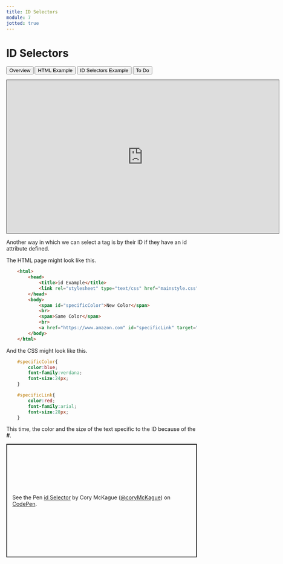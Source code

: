 ```yaml
---
title: ID Selectors
module: 7
jotted: true
---
```


# ID Selectors

<div class="tab">
    <button class="tablinks active" onclick="openTab(event, 'Overview')">Overview</button>
    <button class="tablinks" onclick="openTab(event, 'HTML')">HTML Example</button>
    <button class="tablinks" onclick="openTab(event, 'CSS')">ID Selectors Example</button>
    <button class="tablinks" onclick="openTab(event, 'ToDo')">To Do</button>
</div>

<!-- Tab content -->
<div id="Overview" class="tabcontent" style="display:block">

<p><iframe src="https://umontana.hosted.panopto.com/Panopto/Pages/Embed.aspx?id=c8236724-b7b9-4bce-8f0b-b11a01257edb&autoplay=false&offerviewer=true&showtitle=false&showbrand=false&captions=false&interactivity=all" height="405" width="720" style="border: 1px solid #464646;" allowfullscreen allow="autoplay" aria-label="Panopto Embedded Video Player"></iframe></p>

<p>Another way in which we can select a tag is by their ID if they have an id attribute defined. </p>

</div>

<div id="HTML" class="tabcontent">

<p>The HTML page might look like this.</p>

<div class="tabhtml" markdown="1">

```html
    <html>
        <head>
            <title>id Example</title>
            <link rel="stylesheet" type="text/css" href="mainstyle.css">
        </head>
        <body>
            <span id="specificColor">New Color</span>
            <br>
            <span>Same Color</span>
            <br>
            <a href="https://www.amazon.com" id="specificLink" target="_blank">Amazon</a>
        </body>
    </html>
```

</div>

</div>

<div id="CSS" class="tabcontent">

<p>And the CSS might look like this.</p>

<div class="tabhtml" markdown="1">

```css
    #specificColor{
        color:blue;
        font-family:verdana;
        font-size:24px;
    }

    #specificLink{
        color:red;
        font-family:arial;
        font-size:28px;
    }
```

</div>

<p>This time, the color and the size of the text specific to the ID because of the <b>#</b>.</p>

</div>
<div id="ToDo" class="tabcontent">
<p class="codepen" data-height="600" data-default-tab="html,result" data-slug-hash="mdwYOVO" data-editable="true" data-user="coryMcKague" style="height: 300px; box-sizing: border-box; display: flex; align-items: center; justify-content: center; border: 2px solid; margin: 1em 0; padding: 1em;">
  <span>See the Pen <a href="https://codepen.io/coryMcKague/pen/vYPPJKa">
  id Selector</a> by Cory McKague (<a href="https://codepen.io/coryMcKague">@coryMcKague</a>)
  on <a href="https://codepen.io">CodePen</a>.</span>
</p>
<script async src="https://cpwebassets.codepen.io/assets/embed/ei.js"></script>
</div>